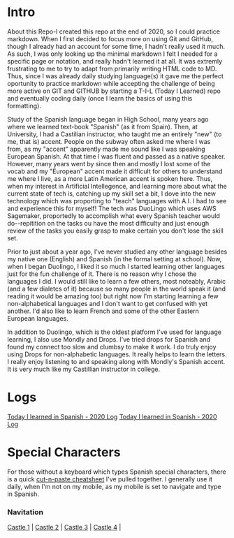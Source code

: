 # Intro 
About this Repo-I created this repo at the end of 2020, so I could practice markdown.  When I first decided to focus more on using Git and GitHub, though I already had an account for some time, I hadn't really used it much. As such, I was only looking up the minimal markdown I felt I needed for a specific page or notation, and really hadn't learned it at all.  It was extremly frustrating to me to try to adapt from primarily writing HTML code to MD.  Thus, since I was already daily studying language(s) it gave me the perfect oportunity to practice markdown while accepting the challenge of being more active on GIT and GITHUB by starting a T-I-L (Today I Learned) repo and eventually coding daily (once I learn the basics of using this formatting).

Study of the Spanish language began in High School, many years ago where we learned text-book "Spanish" (as it from Spain).  Then, at University, I had a Castilian instructor, who taught me an entirely "new" (to me, that is) accent. People on the subway often asked me where I was from, as my "accent" apparently made me sound like I was speaking European Spanish.  At that time I was fluent and passed as a native speaker.  However, many years went by since then and mostly I lost some of the vocab and my "European" accent made it difficult for others to understand me where I live, as a more Latin American accent is spoken here. Thus, when my interest in Artificial Intellegence, and learning more about what the current state of tech is, catching up my skill set a bit, I dove into the new technology which was proporting to "teach" languages with A.I.  I had to see and experience this for myself!  The tech was DuoLingo which uses AWS Sagemaker, proportedly to accomplish what every Spanish teacher would do--repitition on the tasks ou have the most difficulty and just enough review of the tasks you easily grasp to make certain you don't lose the skill set. 

Prior to just about a year ago, I've never studied any other language besides my native one (English) and Spanish (in the formal setting at school). Now, when I began Duolingo, I liked it so much I started learning other languages just for the fun challenge of it.  There is no reason why I chose the languages I did.  I would still like to learn a few others, most noteably, Arabic (and a few dialetcs of it) because so many people in the world speak it (and reading it would be amazing too) but right now I'm starting learning a few non-alphabetical languages and I don't want to get confused with yet another. I'd also like to learn French and some of the other Eastern European languages. 

In addition to Duolingo, which is the oldest platform I've used for language learning, I also use Mondly and Drops.  I've tried drops for Spanish and found my connect too slow and clumbsy to make it work.  I do truly enjoy using Drops for non-alphabetic languages. It really helps to learn the letters.  I really enjoy listening to and speaking along with Mondly's Spanish accent.  It is very much like my Castillian instructor in college. 

# Logs 
[Today I learned in Spanish - 2020 Log](https://github.com/EO4wellness/T-I-L/blob/main/polyglot/espa%C3%B1ol/study-log/2020_log.md)
[Today I learned in Spanish - 2020 Log](https://github.com/EO4wellness/T-I-L/blob/main/polyglot/espa%C3%B1ol/study-log/2021_log.md)

# Special Characters 
For those without a keyboard which types Spanish special characters, there is a quick [cut-n-paste cheatsheet](https://github.com/EO4wellness/T-I-L/blob/main/polyglot/espa%C3%B1ol/keyboard-shortcuts.md) I've pulled together.  I generally use it daily, when I'm not on my mobile, as my mobile is set to navigate and type in Spanish. 

### Navitation
[Castle 1](https://github.com/EO4wellness/T-I-L/tree/main/polyglot/espa%C3%B1ol/Castle-1)  | [Castle 2](https://github.com/EO4wellness/T-I-L/tree/main/polyglot/espa%C3%B1ol/Castle-2)  | [Castle 3](https://github.com/EO4wellness/T-I-L/tree/main/polyglot/espa%C3%B1ol/Castle-3)  | [Castle 4](https://github.com/EO4wellness/T-I-L/tree/main/polyglot/espa%C3%B1ol/Castle-4)  |
